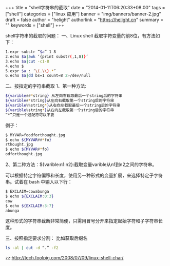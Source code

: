 +++
title = "shell字符串的截取"
date = "2014-01-11T06:20:33+08:00"
tags = ["shell"]
categories = ["linux 应用"]
banner = "img/banners/banner-2.jpg"
draft = false
author = "helight"
authorlink = "https://helight.cn"
summary = ""
keywords = ["shell"]
+++

shell字符串的截取的问题：
一、Linux shell 截取字符变量的前8位，有方法如下：
```sh
1.expr substr “$a” 1 8
2.echo $a|awk ‘{print substr(,1,8)}’
3.echo $a|cut -c1-8
4.echo $
5.expr $a : ‘\(.\\).*’
6.echo $a|dd bs=1 count=8 2>/dev/null
```
<!--more-->
二、按指定的字符串截取
1、第一种方法:
```sh
${varible##*string} 从左向右截取最后一个string后的字符串
${varible#*string}从左向右截取第一个string后的字符串
${varible%%string*}从右向左截取最后一个string后的字符串
${varible%string*}从右向左截取第一个string后的字符串
“*”只是一个通配符可以不要
```
例子：
```sh
$ MYVAR=foodforthought.jpg
$ echo ${MYVAR##*fo}
rthought.jpg
$ echo ${MYVAR#*fo}
odforthought.jpg
```
2、第二种方法：${varible:n1:n2}:截取变量varible从n1到n2之间的字符串。

可以根据特定字符偏移和长度，使用另一种形式的变量扩展，来选择特定子字符串。试着在 bash 中输入以下行：
```sh
$ EXCLAIM=cowabunga
$ echo ${EXCLAIM:0:3}
cow
$ echo ${EXCLAIM:3:7}
abunga
```
这种形式的字符串截断非常简便，只需用冒号分开来指定起始字符和子字符串长度。

三、按照指定要求分割：
比如获取后缀名
```sh
ls -al | cut -d “.” -f2
```
zz:http://tech.foolpig.com/2008/07/09/linux-shell-char/